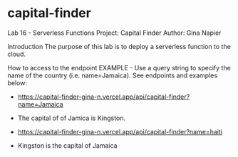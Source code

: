# capital-finder

Lab 16 - Serverless Functions
Project: Capital Finder
Author: Gina Napier

Introduction
The purpose of this lab is to deploy a serverless function to the cloud.

How to access to the endpoint
EXAMPLE - Use a query string to specify the name of the country (i.e. name=Jamaica). See endpoints and examples below:

* https://capital-finder-gina-n.vercel.app/api/capital-finder?name=Jamaica
 * The capital of of Jamica is Kingston.

* https://capital-finder-gina-n.vercel.app/api/capital-finder?name=haiti
 * Kingston is the capital of Jamaica
